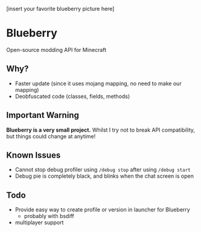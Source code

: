 [insert your favorite blueberry picture here]

# Blueberry

Open-source modding API for Minecraft

## Why?
- Faster update (since it uses mojang mapping, no need to make our mapping)
- Deobfuscated code (classes, fields, methods)

## Important Warning
**Blueberry is a very small project.**
Whilst I try not to break API compatibility, but things could change at anytime!

## Known Issues
- Cannot stop debug profiler using `/debug stop` after using `/debug start`
- Debug pie is completely black, and blinks when the chat screen is open

## Todo
- Provide easy way to create profile or version in launcher for Blueberry
  - probably with bsdiff
- multiplayer support
